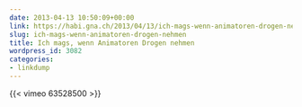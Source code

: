 ```yaml
---
date: 2013-04-13 10:50:09+00:00
link: https://habi.gna.ch/2013/04/13/ich-mags-wenn-animatoren-drogen-nehmen/
slug: ich-mags-wenn-animatoren-drogen-nehmen
title: Ich mags, wenn Animatoren Drogen nehmen
wordpress_id: 3082
categories:
- linkdump
---
```


{{< vimeo 63528500 >}}
